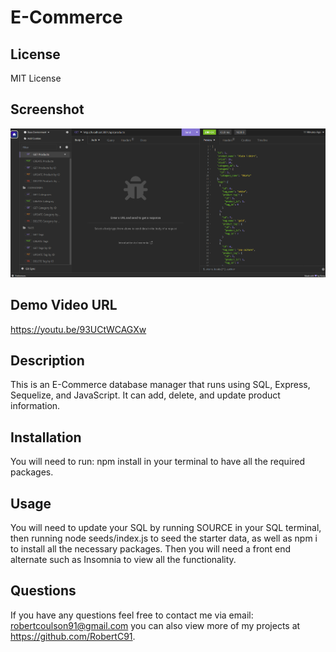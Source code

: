# E-Commerce

## License

MIT License

## Screenshot

![Alt text](<Assets/E Commerce.png>)

## Demo Video URL

https://youtu.be/93UCtWCAGXw

## Description

This is an E-Commerce database manager that runs using SQL, Express, Sequelize, and JavaScript. It can add, delete, and update product information.

## Installation

You will need to run: npm install in your terminal to have all the required packages.

## Usage

You will need to update your SQL by running SOURCE in your SQL terminal, then running node seeds/index.js to seed the starter data, as well as npm i to install all the necessary packages. Then you will need a front end alternate such as Insomnia to view all the functionality.

## Questions

If you have any questions feel free to contact me via email: robertcoulson91@gmail.com you can also view more of my projects at https://github.com/RobertC91.